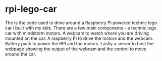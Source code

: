 # rpi-lego-car
The is the code used to drive around a Raspberry Pi powered technic lego car i built with my kids. There are a few main components - a technic lego car with mindstorm motors. A webcam to watch where you are driving mounted on the car. A raspberry PI to drive the motors and the webcam. Battery pack to power the RPI and the motors. Lastly a server to host the webpage showing the output of the webcam and the control to move around the car.
